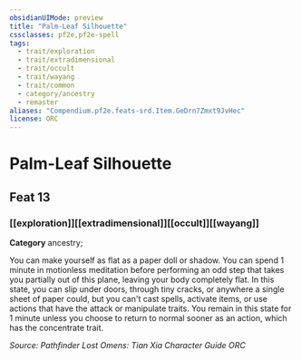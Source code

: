 ```yaml
---
obsidianUIMode: preview
title: "Palm-Leaf Silhouette"
cssclasses: pf2e,pf2e-spell
tags:
  - trait/exploration
  - trait/extradimensional
  - trait/occult
  - trait/wayang
  - trait/common
  - category/ancestry
  - remaster
aliases: "Compendium.pf2e.feats-srd.Item.GeDrn7Zmxt9JvHec"
license: ORC
---
```

# Palm-Leaf Silhouette
## Feat 13
### [[exploration]][[extradimensional]][[occult]][[wayang]]

**Category** ancestry; 




You can make yourself as flat as a paper doll or shadow. You can spend 1 minute in motionless meditation before performing an odd step that takes you partially out of this plane, leaving your body completely flat. In this state, you can slip under doors, through tiny cracks, or anywhere a single sheet of paper could, but you can't cast spells, activate items, or use actions that have the attack or manipulate traits. You remain in this state for 1 minute unless you choose to return to normal sooner as an action, which has the concentrate trait.

*Source: Pathfinder Lost Omens: Tian Xia Character Guide*
*ORC*